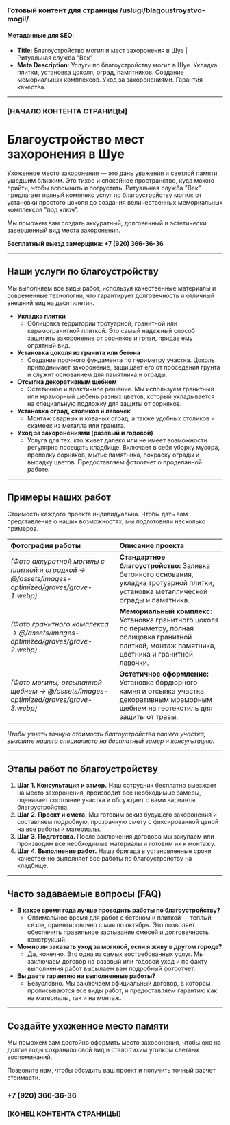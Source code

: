 ### **Готовый контент для страницы /uslugi/blagoustroystvo-mogil/**

#### **Метаданные для SEO:**

- **Title:** Благоустройство могил и мест захоронения в Шуе | Ритуальная служба "Век"
- **Meta Description:** Услуги по благоустройству могил в Шуе. Укладка плитки, установка цоколя, оград, памятников. Создание мемориальных комплексов. Уход за захоронениями. Гарантия качества.

---

### **\[НАЧАЛО КОНТЕНТА СТРАНИЦЫ\]**

# **Благоустройство мест захоронения в Шуе**

Ухоженное место захоронения — это дань уважения и светлой памяти ушедшим близким. Это тихое и спокойное пространство, куда можно прийти, чтобы вспомнить и погрустить. Ритуальная служба "Век" предлагает полный комплекс услуг по благоустройству могил: от установки простого цоколя до создания величественных мемориальных комплексов "под ключ".

Мы поможем вам создать аккуратный, долговечный и эстетически завершенный вид места захоронения.

**Бесплатный выезд замерщика: \+7 (920) 366-36-36**

---

## **Наши услуги по благоустройству**

Мы выполняем все виды работ, используя качественные материалы и современные технологии, что гарантирует долговечность и отличный внешний вид на десятилетия.

- **Укладка плитки**
  - Облицовка территории тротуарной, гранитной или керамогранитной плиткой. Это самый надежный способ защитить захоронение от сорняков и грязи, придав ему опрятный вид.
- **Установка цоколя из гранита или бетона**
  - Создание прочного фундамента по периметру участка. Цоколь приподнимает захоронение, защищает его от проседания грунта и служит основанием для памятника и ограды.
- **Отсыпка декоративным щебнем**
  - Эстетичное и практичное решение. Мы используем гранитный или мраморный щебень разных цветов, который укладывается на специальную подложку для защиты от сорняков.
- **Установка оград, столиков и лавочек**
  - Монтаж сварных и кованых оград, а также удобных столиков и скамеек из металла или гранита.
- **Уход за захоронениями (разовый и годовой)**
  - Услуга для тех, кто живет далеко или не имеет возможности регулярно посещать кладбище. Включает в себя уборку мусора, прополку сорняков, мытье памятника, покраску ограды и высадку цветов. Предоставляем фотоотчет о проделанной работе.

---

## **Примеры наших работ**

Стоимость каждого проекта индивидуальна. Чтобы дать вам представление о наших возможностях, мы подготовили несколько примеров.

| Фотография работы                                                                                | Описание проекта                                                                                                                                         |
| :----------------------------------------------------------------------------------------------- | :------------------------------------------------------------------------------------------------------------------------------------------------------- |
| _(Фото аккуратной могилы с плиткой и оградкой -> @/assets/images-optimized/graves/grave-1.webp)_ | **Стандартное благоустройство:** Заливка бетонного основания, укладка тротуарной плитки, установка металлической ограды и памятника.                     |
| _(Фото гранитного комплекса -> @/assets/images-optimized/graves/grave-2.webp)_                   | **Мемориальный комплекс:** Установка гранитного цоколя по периметру, полная облицовка гранитной плиткой, монтаж памятника, цветника и гранитной лавочки. |
| _(Фото могилы, отсыпанной щебнем -> @/assets/images-optimized/graves/grave-3.webp)_              | **Эстетичное оформление:** Установка бордюрного камня и отсыпка участка декоративным мраморным щебнем на геотекстиль для защиты от травы.                |

_Чтобы узнать точную стоимость благоустройства вашего участка, вызовите нашего специалиста на бесплатный замер и консультацию._

---

## **Этапы работ по благоустройству**

1. **Шаг 1\. Консультация и замер.** Наш сотрудник бесплатно выезжает на место захоронения, производит все необходимые замеры, оценивает состояние участка и обсуждает с вами варианты благоустройства.
2. **Шаг 2\. Проект и смета.** Мы готовим эскиз будущего захоронения и составляем подробную, прозрачную смету с фиксированной ценой на все работы и материалы.
3. **Шаг 3\. Подготовка.** После заключения договора мы закупаем или производим все необходимые материалы и готовим их к монтажу.
4. **Шаг 4\. Выполнение работ.** Наша бригада в установленные сроки качественно выполняет все работы по благоустройству на кладбище.

---

## **Часто задаваемые вопросы (FAQ)**

- **В какое время года лучше проводить работы по благоустройству?**
  - Оптимальное время для работ с бетоном и плиткой — теплый сезон, ориентировочно с мая по октябрь. Это позволяет обеспечить правильное застывание смесей и долговечность конструкций.
- **Можно ли заказать уход за могилой, если я живу в другом городе?**
  - Да, конечно. Это одна из самых востребованных услуг. Мы заключаем договор на разовый или годовой уход и по факту выполнения работ высылаем вам подробный фотоотчет.
- **Вы даете гарантию на выполненные работы?**
  - Безусловно. Мы заключаем официальный договор, в котором прописываются все виды работ, и предоставляем гарантию как на материалы, так и на монтаж.

---

## **Создайте ухоженное место памяти**

Мы поможем вам достойно оформить место захоронения, чтобы оно на долгие годы сохранило свой вид и стало тихим уголком светлых воспоминаний.

Позвоните нам, чтобы обсудить ваш проект и получить точный расчет стоимости.

### **\+7 (920) 366-36-36**

### **\[КОНЕЦ КОНТЕНТА СТРАНИЦЫ\]**
